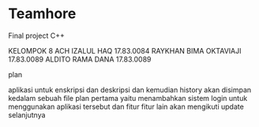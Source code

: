 # Teamhore
Final project C++

KELOMPOK 8
ACH IZALUL HAQ          17.83.0084
RAYKHAN BIMA OKTAVIAJI  17.83.0089
ALDITO RAMA DANA        17.83.0089

plan

aplikasi untuk enskripsi dan deskripsi dan kemudian history akan disimpan kedalam sebuah file 
plan pertama yaitu menambahkan sistem login untuk menggunakan aplikasi tersebut dan fitur fitur lain akan mengikuti update selanjutnya

